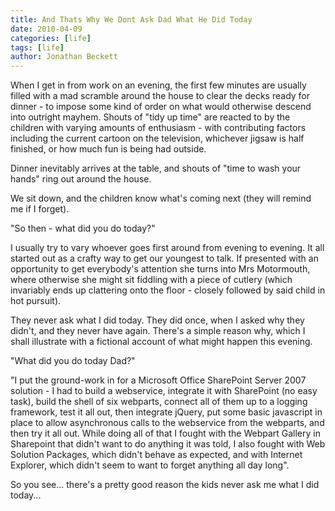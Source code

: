 ```yaml
---
title: And Thats Why We Dont Ask Dad What He Did Today
date: 2010-04-09
categories: [life]
tags: [life]
author: Jonathan Beckett
---
```


When I get in from work on an evening, the first few minutes are usually filled with a mad scramble around the house to clear the decks ready for dinner - to impose some kind of order on what would otherwise descend into outright mayhem. Shouts of "tidy up time" are reacted to by the children with varying amounts of enthusiasm - with contributing factors including the current cartoon on the television, whichever jigsaw is half finished, or how much fun is being had outside.

Dinner inevitably arrives at the table, and shouts of "time to wash your hands" ring out around the house.

We sit down, and the children know what's coming next (they will remind me if I forget).

"So then - what did you do today?"

I usually try to vary whoever goes first around from evening to evening. It all started out as a crafty way to get our youngest to talk. If presented with an opportunity to get everybody's attention she turns into Mrs Motormouth, where otherwise she might sit fiddling with a piece of cutlery (which invariably ends up clattering onto the floor - closely followed by said child in hot pursuit).

They never ask what I did today. They did once, when I asked why they didn't, and they never have again. There's a simple reason why, which I shall illustrate with a fictional account of what might happen this evening.

"What did you do today Dad?"

"I put the ground-work in for a Microsoft Office SharePoint Server 2007 solution - I had to build a webservice, integrate it with SharePoint (no easy task), build the shell of six webparts, connect all of them up to a logging framework, test it all out, then integrate jQuery, put some basic javascript in place to allow asynchronous calls to the webservice from the webparts, and then try it all out. While doing all of that I fought with the Webpart Gallery in Sharepoint that didn't want to do anything it was told, I also fought with Web Solution Packages, which didn't behave as expected, and with Internet Explorer, which didn't seem to want to forget anything all day long".

So you see... there's a pretty good reason the kids never ask me what I did today...